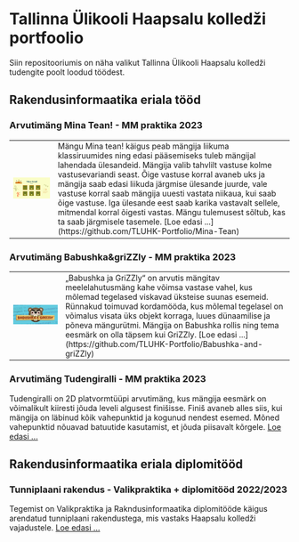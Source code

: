 # Tallinna Ülikooli Haapsalu kolledži portfoolio

Siin repositooriumis on näha valikut Tallinna Ülikooli Haapsalu kolledži tudengite poolt loodud töödest.

## Rakendusinformaatika eriala tööd

### Arvutimäng Mina Tean! - MM praktika 2023

<table>
  <tr>
    <td><img src="https://github.com/TLUHK-Portfolio/Mina-Tean/blob/master/MinaTean/img/main_menu.png" alt="Mina Tean avaleht"></td>
    <td>Mängu Mina tean! käigus peab mängija liikuma klassiruumides ning edasi pääsemiseks tuleb mängijal lahendada ülesandeid. Mängija valib tahvlilt vastuse kolme vastusevariandi seast. Õige vastuse korral avaneb uks ja mängija saab edasi liikuda järgmise ülesande juurde, vale vastuse korral saab mängija uuesti vastata niikaua, kui saab õige vastuse. Iga ülesande eest saab karika vastavalt sellele, mitmendal korral õigesti vastas. Mängu tulemusest sõltub, kas ta saab järgmisele tasemele. [Loe edasi ...](https://github.com/TLUHK-Portfolio/Mina-Tean)</td>
  </tr>
</table>

### Arvutimäng Babushka&griZZly - MM praktika 2023

<table>
  <tr>
    <td><img src="../images/BabushkaJaGrizzly.png" alt="Babushka ja Grizzly"></td>
    <td>„Babushka ja GriZZly“ on arvutis mängitav meelelahutusmäng kahe võimsa vastase vahel, kus mõlemad tegelased viskavad üksteise suunas esemeid. Rünnakud toimuvad kordamööda, kus mõlemal tegelasel on võimalus visata üks objekt korraga, luues dünaamilise ja põneva mängurütmi. Mängija on Babushka rollis ning tema eesmärk on olla täpsem kui GriZZly. [Loe edasi ...](https://github.com/TLUHK-Portfolio/Babushka-and-griZZly)</td>
  </tr>
</table>


### Arvutimäng Tudengiralli - MM praktika 2023
Tudengiralli on 2D platvormtüüpi arvutimäng, kus mängija eesmärk on võimalikult kiiresti jõuda leveli algusest finišisse. Finiš avaneb alles siis, kui mängija on läbinud kõik vahepunktid ja kogunud nendest esemed. Mõned vahepunktid nõuavad batuutide kasutamist, et jõuda piisavalt kõrgele. [Loe edasi ...](https://github.com/TLUHK-Portfolio/Tudengiralli)

## Rakendusinformaatika eriala diplomitööd

### Tunniplaani rakendus - Valikpraktika + diplomitööd 2022/2023
Tegemist on Valikpraktika ja Rakndusinformaatika diplomitööde käigus arendatud tunniplaani rakendustega, mis vastaks Haapsalu kolledži vajadustele. [Loe edasi ...](https://github.com/TLUHK-Portfolio/HK-Tunniplaan)

